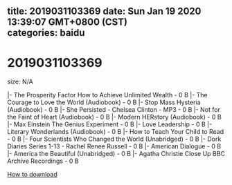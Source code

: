 
title: 2019031103369
date: Sun Jan 19 2020 13:39:07 GMT+0800 (CST)    
categories: baidu
---

# 2019031103369
size: N/A
 
 
|- The Prosperity Factor How to Achieve Unlimited Wealth - 0 B
|- The Courage to Love the World (Audiobook) - 0 B
|- Stop Mass Hysteria (Audiobook) - 0 B
|- She Persisted - Chelsea Clinton - MP3 - 0 B
|- Not for the Faint of Heart (Audiobook) - 0 B
|- Modern HERstory (Audiobook) - 0 B
|- Max Einstein The Genius Experiment - 0 B
|- Love Leadership - 0 B
|- Literary Wonderlands (Audiobook) - 0 B
|- How to Teach Your Child to Read - 0 B
|- Four Scientists Who Changed the World (Unabridged) - 0 B
|- Dork Diaries Series 1-13 - Rachel Renee Russell - 0 B
|- American Dialogue - 0 B
|- America the Beautiful (Unabridged) - 0 B
|- Agatha Christie Close Up BBC Archive Recordings - 0 B

[How to download](https://bpcam.bemobtrk.com/go/2ceec3aa-1ca2-46d6-b9ff-aaa5c184517c?jno=1032)